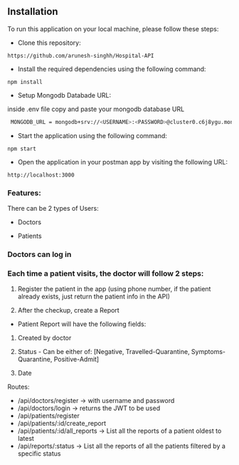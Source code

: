 ## Installation

To run this application on your local machine, please follow these steps:

* Clone this repository:
```
https://github.com/arunesh-singhh/Hospital-API
```

* Install the required dependencies using the following command:
```
npm install
```

* Setup Mongodb Databade URL:

inside .env file copy and paste your mongodb database URL
   ```bash
    MONGODB_URL = mongodb+srv://<USERNAME>:<PASSWORD>@cluster0.c6j8ygu.mongodb.net/?retryWrites=true&w=majority&appName=Cluster0
   ```

* Start the application using the following command: 
```
npm start
```

* Open the application in your postman app by visiting the following URL: 
```
http://localhost:3000
```

### Features:

There can be 2 types of Users:

* Doctors

* Patients

### Doctors can log in
### Each time a patient visits, the doctor will follow 2 steps:
 
1. Register the patient in the app (using phone number, if the patient already exists, just
return the patient info in the API)

2. After the checkup, create a Report
* Patient Report will have the following fields:

1. Created by doctor

2. Status - Can be either of: [Negative, Travelled-Quarantine, Symptoms-Quarantine,
Positive-Admit]

3. Date


Routes:

* /api/doctors/register → with username and password
* /api/doctors/login → returns the JWT to be used
* /api/patients/register
* /api/patients/:id/create_report
* /api/patients/:id/all_reports → List all the reports of a patient oldest to latest
* /api/reports/:status → List all the reports of all the patients filtered by a specific status
